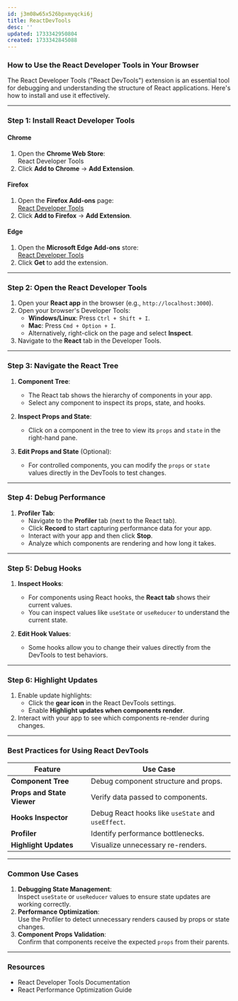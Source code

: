 ```yaml
---
id: j3m08w65x526bpxmyqcki6j
title: ReactDevTools
desc: ''
updated: 1733342950804
created: 1733342845088
---
```


### How to Use the React Developer Tools in Your Browser

The React Developer Tools ("React DevTools") extension is an essential tool for debugging and understanding the structure of React applications. Here's how to install and use it effectively.

* * *

### **Step 1: Install React Developer Tools**

#### Chrome

1. Open the **Chrome Web Store**:  
React Developer Tools
2. Click **Add to Chrome** → **Add Extension**.

#### Firefox

1. Open the **Firefox Add-ons** page:  
[React Developer Tools](https://addons.mozilla.org/en-US/firefox/addon/react-devtools/)
2. Click **Add to Firefox** → **Add Extension**.

#### Edge

1. Open the **Microsoft Edge Add-ons** store:  
[React Developer Tools](https://microsoftedge.microsoft.com/addons/detail/fmkadmapgofadopljbjfkapdkoienihi)
2. Click **Get** to add the extension.

* * *

### **Step 2: Open the React Developer Tools**

1. Open your **React app** in the browser (e.g., `http://localhost:3000`).
2. Open your browser's Developer Tools:
    - **Windows/Linux**: Press `Ctrl + Shift + I`.
    - **Mac**: Press `Cmd + Option + I`.
    - Alternatively, right-click on the page and select **Inspect**.
3. Navigate to the **React** tab in the Developer Tools.

* * *

### **Step 3: Navigate the React Tree**

1. **Component Tree**:

    - The React tab shows the hierarchy of components in your app.
    - Select any component to inspect its props, state, and hooks.
2. **Inspect Props and State**:

    - Click on a component in the tree to view its `props` and `state` in the right-hand pane.
3. **Edit Props and State** (Optional):

    - For controlled components, you can modify the `props` or `state` values directly in the DevTools to test changes.

* * *

### **Step 4: Debug Performance**

1. **Profiler Tab**:
    - Navigate to the **Profiler** tab (next to the React tab).
    - Click **Record** to start capturing performance data for your app.
    - Interact with your app and then click **Stop**.
    - Analyze which components are rendering and how long it takes.

* * *

### **Step 5: Debug Hooks**

1. **Inspect Hooks**:

    - For components using React hooks, the **React tab** shows their current values.
    - You can inspect values like `useState` or `useReducer` to understand the current state.
2. **Edit Hook Values**:

    - Some hooks allow you to change their values directly from the DevTools to test behaviors.

* * *

### **Step 6: Highlight Updates**

1. Enable update highlights:
    - Click the **gear icon** in the React DevTools settings.
    - Enable **Highlight updates when components render**.
2. Interact with your app to see which components re-render during changes.

* * *

### **Best Practices for Using React DevTools**

| Feature | Use Case |
| --- | --- |
| **Component Tree** | Debug component structure and props. |
| **Props and State Viewer** | Verify data passed to components. |
| **Hooks Inspector** | Debug React hooks like `useState` and `useEffect`. |
| **Profiler** | Identify performance bottlenecks. |
| **Highlight Updates** | Visualize unnecessary re-renders. |

* * *

### Common Use Cases

1. **Debugging State Management**:  
Inspect `useState` or `useReducer` values to ensure state updates are working correctly.
2. **Performance Optimization**:  
Use the Profiler to detect unnecessary renders caused by props or state changes.
3. **Component Props Validation**:  
Confirm that components receive the expected `props` from their parents.

* * *

### Resources

- React Developer Tools Documentation
- React Performance Optimization Guide